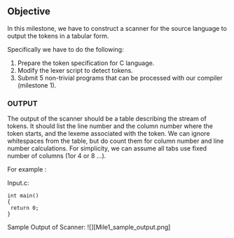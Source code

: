 
## Objective
In this milestone, we have to construct a scanner for the source language to output the tokens in a tabular form.

Specifically we have to do the following:

1. Prepare  the token specification for C language. 
2. Modify the lexer script to detect tokens.
3. Submit 5 non-trivial programs that can be processed with our compiler (milestone 1).

### OUTPUT

The output of the scanner should be a table describing the stream of tokens. It should list the line number and the column number where the token starts, and the lexeme associated with the token. We can ignore whitespaces from the table, but do count them for column number and line number calculations. For simplicity, we can assume all tabs use fixed number of columns (1or 4 or 8 ...).

For example :

Input.c:

```
int main() 
{
 return 0;
}
```


Sample Output of Scanner:
![][Mile1_sample_output.png]

